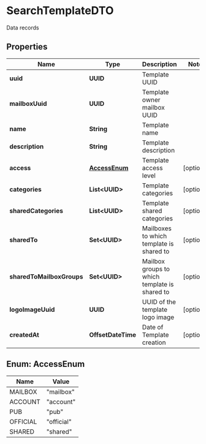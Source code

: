 

# SearchTemplateDTO

Data records

## Properties

| Name | Type | Description | Notes |
|------------ | ------------- | ------------- | -------------|
|**uuid** | **UUID** | Template UUID |  |
|**mailboxUuid** | **UUID** | Template owner mailbox UUID |  |
|**name** | **String** | Template name |  |
|**description** | **String** | Template description |  |
|**access** | [**AccessEnum**](#AccessEnum) | Template access level |  [optional] |
|**categories** | **List&lt;UUID&gt;** | Template categories |  [optional] |
|**sharedCategories** | **List&lt;UUID&gt;** | Template shared categories |  [optional] |
|**sharedTo** | **Set&lt;UUID&gt;** | Mailboxes to which template is shared to |  [optional] |
|**sharedToMailboxGroups** | **Set&lt;UUID&gt;** | Mailbox groups to which template is shared to |  [optional] |
|**logoImageUuid** | **UUID** | UUID of the template logo image |  [optional] |
|**createdAt** | **OffsetDateTime** | Date of Template creation |  [optional] |



## Enum: AccessEnum

| Name | Value |
|---- | -----|
| MAILBOX | &quot;mailbox&quot; |
| ACCOUNT | &quot;account&quot; |
| PUB | &quot;pub&quot; |
| OFFICIAL | &quot;official&quot; |
| SHARED | &quot;shared&quot; |



